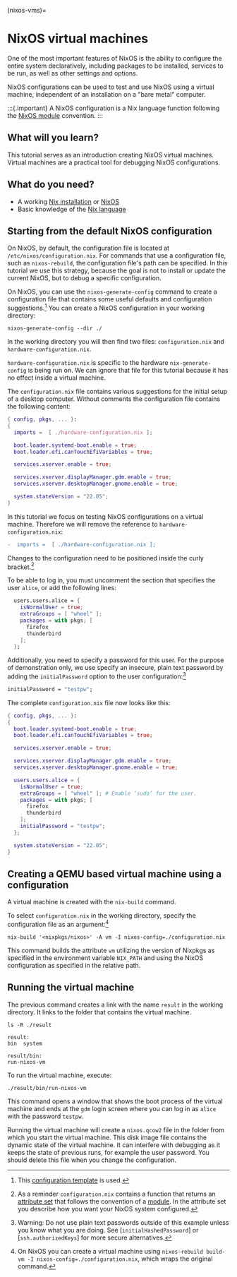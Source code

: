 (nixos-vms)=

# NixOS virtual machines

One of the most important features of NixOS is the ability to configure the entire system declaratively, including packages to be installed, services to be run, as well as other settings and options.

NixOS configurations can be used to test and use NixOS using a virtual machine, independent of an installation on a "bare metal" computer.

:::{.important}
A NixOS configuration is a Nix language function following the [NixOS module](https://nixos.org/manual/nixos/stable/index.html#sec-writing-modules) convention. 
:::

## What will you learn?

This tutorial serves as an introduction creating NixOS virtual machines.
Virtual machines are a practical tool for debugging NixOS configurations.

## What do you need?

- A working [Nix installation](install-nix) or [NixOS](https://nixos.org/manual/nixos/stable/index.html#sec-installation)
- Basic knowledge of the [Nix language](reading-nix-language)

## Starting from the default NixOS configuration

On NixOS, by default, the configuration file is located at `/etc/nixos/configuration.nix`.
For commands that use a configuration file, such as `nixos-rebuild`, the configuration file's path can be specified.
In this tutorial we use this strategy, because the goal is not to install or update the current NixOS, but to debug a specific configuration.

On NixOS, you can use the `nixos-generate-config` command to create a configuration file that contains some useful defaults and configuration suggestions.[^nixosconf]
You can create a NixOS configuration in your working directory:

[^nixosconf]: This [configuration template](https://github.com/NixOS/nixpkgs/blob/b4093a24a868708c06d93e9edf13de0b3228b9c7/nixos/modules/installer/tools/tools.nix#L122-L226) is used.

```shell-session
nixos-generate-config --dir ./
```

In the working directory you will then find two files: `configuration.nix` and `hardware-configuration.nix`.

`hardware-configuration.nix` is specific to the hardware `nix-generate-config` is being run on.
We can ignore that file for this tutorial because it has no effect inside a virtual machine.

The `configuration.nix` file contains various suggestions for the initial setup of a desktop computer.
Without comments the configuration file contains the following content:

```nix
{ config, pkgs, ... }:
{
  imports =  [ ./hardware-configuration.nix ];

  boot.loader.systemd-boot.enable = true;
  boot.loader.efi.canTouchEfiVariables = true;

  services.xserver.enable = true;

  services.xserver.displayManager.gdm.enable = true;
  services.xserver.desktopManager.gnome.enable = true;

  system.stateVersion = "22.05";
}
```

In this tutorial we focus on testing NixOS configurations on a virtual machine.
Therefore we will remove the reference to `hardware-configuration.nix`:

```diff
-  imports =  [ ./hardware-configuration.nix ];
```

Changes to the configuration need to be positioned inside the curly bracket.[^bracket]

[^bracket]: As a reminder `configuration.nix` contains a function that returns an [attribute set](https://nixos.org/manual/nix/stable/language/values.html#attribute-set) that follows the convention of a [module](https://nixos.org/manual/nixos/stable/index.html#sec-writing-modules).
In the attribute set you describe how you want your NixOS system configured.

To be able to log in, you must uncomment the section that specifies the user `alice`, or add the following lines:

```nix
  users.users.alice = {
    isNormalUser = true;
    extraGroups = [ "wheel" ];
    packages = with pkgs; [
      firefox
      thunderbird
    ];
  };
```

Additionally, you need to specify a password for this user.
For the purpose of demonstration only, we use specify an insecure, plain text password by adding the `initialPassword` option to the user configuration:[^password]

[^password]: Warning: Do not use plain text passwords outside of this example unless you know what you are doing. See [`initialHashedPassword`] or [`ssh.authorizedKeys`] for more secure alternatives.

```nix
initialPassword = "testpw";
```

The complete `configuration.nix` file now looks like this:

```nix
{ config, pkgs, ... }:
{
  boot.loader.systemd-boot.enable = true;
  boot.loader.efi.canTouchEfiVariables = true;

  services.xserver.enable = true;

  services.xserver.displayManager.gdm.enable = true;
  services.xserver.desktopManager.gnome.enable = true;

  users.users.alice = {
    isNormalUser = true;
    extraGroups = [ "wheel" ]; # Enable ‘sudo’ for the user.
    packages = with pkgs; [
      firefox
      thunderbird
    ];
    initialPassword = "testpw";
  };

  system.stateVersion = "22.05";
}
```

## Creating a QEMU based virtual machine using a configuration

A virtual machine is created with the `nix-build` command.

To select `configuration.nix` in the working directory, specify the configuration file as an argument:[^nixosrebuild]

[^nixosrebuild]: On NixOS you can create a virtual machine using `nixos-rebuild build-vm -I nixos-config=./configuration.nix`, which wraps the original command.

```shell-session
nix-build '<nixpkgs/nixos>' -A vm -I nixos-config=./configuration.nix
```


This command builds the attribute `vm` utilizing the version of Nixpkgs as specified in the environment variable `NIX_PATH` and using the NixOS configuration as specified in the relative path.

## Running the virtual machine

The previous command creates a link with the name `result` in the working directory.
It links to the folder that contains the virtual machine.

```shell-session
ls -R ./result
```

    result:
    bin  system

    result/bin:
    run-nixos-vm


To run the virtual machine, execute:

```shell-session
./result/bin/run-nixos-vm
```

This command opens a window that shows the boot process of the virtual machine and ends at the `gdm` login screen where you can log in as `alice` with the password `testpw`.

Running the virtual machine will create a `nixos.qcow2` file in the folder from which you start the virtual machine.
This disk image file contains the dynamic state of the virtual machine.
It can interfere with debugging as it keeps the state of previous runs, for example the user password.
You should delete this file when you change the configuration.
